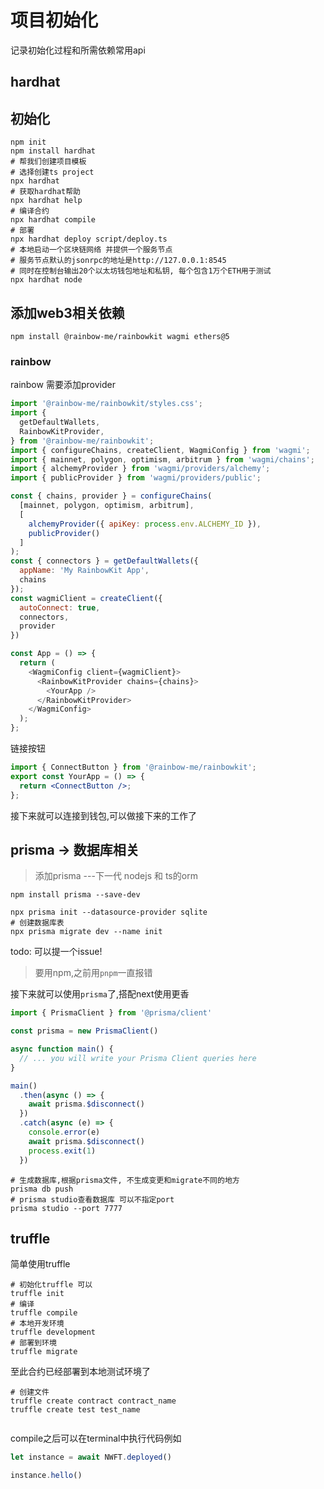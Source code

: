 # 项目初始化

记录初始化过程和所需依赖常用api

## hardhat

## 初始化

```shell
npm init
npm install hardhat
# 帮我们创建项目模板
# 选择创建ts project
npx hardhat
# 获取hardhat帮助
npx hardhat help
# 编译合约
npx hardhat compile
# 部署
npx hardhat deploy script/deploy.ts
# 本地启动一个区块链网络 并提供一个服务节点
# 服务节点默认的jsonrpc的地址是http://127.0.0.1:8545
# 同时在控制台输出20个以太坊钱包地址和私钥, 每个包含1万个ETH用于测试
npx hardhat node
```

## 添加web3相关依赖

```shell
npm install @rainbow-me/rainbowkit wagmi ethers@5
```

### rainbow

rainbow 需要添加provider

```js
import '@rainbow-me/rainbowkit/styles.css';
import {
  getDefaultWallets,
  RainbowKitProvider,
} from '@rainbow-me/rainbowkit';
import { configureChains, createClient, WagmiConfig } from 'wagmi';
import { mainnet, polygon, optimism, arbitrum } from 'wagmi/chains';
import { alchemyProvider } from 'wagmi/providers/alchemy';
import { publicProvider } from 'wagmi/providers/public';

const { chains, provider } = configureChains(
  [mainnet, polygon, optimism, arbitrum],
  [
    alchemyProvider({ apiKey: process.env.ALCHEMY_ID }),
    publicProvider()
  ]
);
const { connectors } = getDefaultWallets({
  appName: 'My RainbowKit App',
  chains
});
const wagmiClient = createClient({
  autoConnect: true,
  connectors,
  provider
})

const App = () => {
  return (
    <WagmiConfig client={wagmiClient}>
      <RainbowKitProvider chains={chains}>
        <YourApp />
      </RainbowKitProvider>
    </WagmiConfig>
  );
};
```

链接按钮
```jsx
import { ConnectButton } from '@rainbow-me/rainbowkit';
export const YourApp = () => {
  return <ConnectButton />;
};
```

接下来就可以连接到钱包,可以做接下来的工作了

## prisma -> 数据库相关

>  添加prisma ---下一代 nodejs 和 ts的orm 

```shell
npm install prisma --save-dev

npx prisma init --datasource-provider sqlite
# 创建数据库表
npx prisma migrate dev --name init
```

todo: 可以提一个issue!

> 要用npm,之前用`pnpm`一直报错

接下来就可以使用`prisma`了,搭配next使用更香

```ts
import { PrismaClient } from '@prisma/client'

const prisma = new PrismaClient()

async function main() {
  // ... you will write your Prisma Client queries here
}

main()
  .then(async () => {
    await prisma.$disconnect()
  })
  .catch(async (e) => {
    console.error(e)
    await prisma.$disconnect()
    process.exit(1)
  })
```

```shell
# 生成数据库,根据prisma文件, 不生成变更和migrate不同的地方
prisma db push
# prisma studio查看数据库 可以不指定port
prisma studio --port 7777

```


## truffle

简单使用truffle

```shell
# 初始化truffle 可以
truffle init 
# 编译
truffle compile
# 本地开发环境
truffle development
# 部署到环境
truffle migrate
```
至此合约已经部署到本地测试环境了

```shell
# 创建文件
truffle create contract contract_name
truffle create test test_name


```

compile之后可以在terminal中执行代码例如
```js
let instance = await NWFT.deployed()

instance.hello()
```

